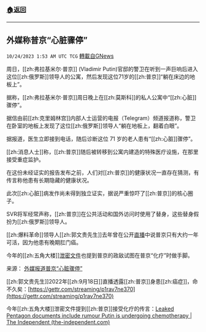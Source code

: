 ###  [:house:返回](README.md)
---


## 外媒称普京“心脏骤停”
`10/24/2023 1:53 AM UTC TCG` [轉載自GNews](https://gnews.org/articles/1872186)

周日，[[zh:弗拉基米尔·普京]] (Vladimir Putin)官邸的警卫在听到一声巨响后进入这位[[zh:俄罗斯]]领导人的公寓，然后发现这位71岁的[[zh:普京]]“躺在床边的地板上”。

据称，[[zh:弗拉基米尔·普京]]周日晚上在[[zh:莫斯科]]的私人公寓中“[[zh:心脏]]骤停”。

据信由前[[zh:克里姆林宫]]内部人士运营的电报（Telegram）频道报道称，警卫在卧室的地板上发现了这位[[zh:俄罗斯]]领导人“躺在地板上，翻着白眼”。

据报道，医生立即接到电话，随后诊断这位 71 岁的老人患有“[[zh:心脏]]骤停”。

[[zh:消息人士]]称，[[zh:普京]]随后被转移到公寓内建造的特殊医疗设施，在那里接受重症监护。

在这份未经证实的报告发布之前，人们对[[zh:普京]]的健康状况一直存在猜测，有传言称他患有长期隐藏的健康状况。

此次[[zh:心脏]]病发作尚未得到独立证实，据说严重惊吓了[[zh:普京]]的核心圈子。

SVR将军经常声称，[[zh:普京]]在公共活动和国外访问时使用了替身，这些替身假扮为[[zh:俄罗斯]]领导人。

[[zh:爆料革命]]领导人[[zh:郭文贵先生]]去年曾在公开[直播](https://gettr.com/streaming/p1rav7ne370)中说普京只有大约一年可活，因为他患有晚期肛门癌。

今年的[[zh:五角大楼]][泄密文件](https://www.the-independent.com/news/world/americas/crime/pentagon-leaked-documents-putin-b2319453.html)也提到普京的政敌试图在普京“化疗”时做手脚。


来源：
[外媒报道普京“心脏骤停”](https://www.express.co.uk/news/world/1826909/Vladimir-Putin-heart-attack-Kremlin-Russia)

[[zh:郭文贵先生]]2022年[[zh:9月18日]]直播透露[[zh:普京]]身患[[zh:癌症]]，命不久矣：[https://gettr.com/streaming/p1rav7ne370](https://gettr.com/streaming/p1rav7ne370)

今年[[zh:五角大楼]]泄密文件提到[[zh:普京]]接受化疗的传言：[Leaked Pentagon documents include rumour Putin is undergoing chemotherapy | The Independent (the-independent.com)](https://www.the-independent.com/news/world/americas/crime/pentagon-leaked-documents-putin-b2319453.html)

